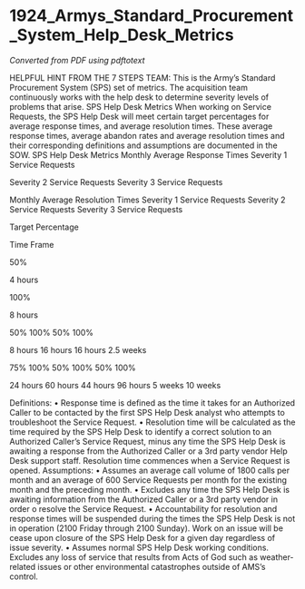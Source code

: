 # 1924_Armys_Standard_Procurement_System_Help_Desk_Metrics

_Converted from PDF using pdftotext_

HELPFUL HINT FROM THE 7 STEPS TEAM: This is the Army’s Standard
Procurement System (SPS) set of metrics. The acquisition team continuously
works with the help desk to determine severity levels of problems that arise.
SPS Help Desk Metrics
When working on Service Requests, the SPS Help Desk will meet certain target percentages for
average response times, and average resolution times. These average response times, average
abandon rates and average resolution times and their corresponding definitions and assumptions
are documented in the SOW.
SPS Help Desk Metrics
Monthly Average Response Times
Severity 1 Service Requests

Severity 2 Service Requests
Severity 3 Service Requests

Monthly Average Resolution Times
Severity 1 Service Requests
Severity 2 Service Requests
Severity 3 Service Requests

Target Percentage

Time Frame

50%

4 hours

100%

8 hours

50%
100%
50%
100%

8 hours
16 hours
16 hours
2.5 weeks

75%
100%
50%
100%
50%
100%

24 hours
60 hours
44 hours
96 hours
5 weeks
10 weeks

Definitions:
• Response time is defined as the time it takes for an Authorized Caller to be contacted by the first SPS Help Desk
analyst who attempts to troubleshoot the Service Request.
• Resolution time will be calculated as the time required by the SPS Help Desk to identify a correct solution to an
Authorized Caller’s Service Request, minus any time the SPS Help Desk is awaiting a response from the Authorized
Caller or a 3rd party vendor Help Desk support staff. Resolution time commences when a Service Request is opened.
Assumptions:
• Assumes an average call volume of 1800 calls per month and an average of 600 Service Requests per month for the
existing month and the preceding month.
• Excludes any time the SPS Help Desk is awaiting information from the Authorized Caller or a 3rd party vendor in order
o resolve the Service Request.
• Accountability for resolution and response times will be suspended during the times the SPS Help Desk is not in
operation (2100 Friday through 2100 Sunday). Work on an issue will be cease upon closure of the SPS Help Desk for
a given day regardless of issue severity.
• Assumes normal SPS Help Desk working conditions. Excludes any loss of service that results from Acts of God such
as weather-related issues or other environmental catastrophes outside of AMS’s control.

